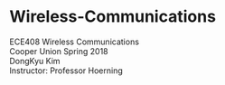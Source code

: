 # Wireless-Communications
ECE408 Wireless Communications <br />
Cooper Union Spring 2018 <br />
DongKyu Kim <br />
Instructor: Professor Hoerning
